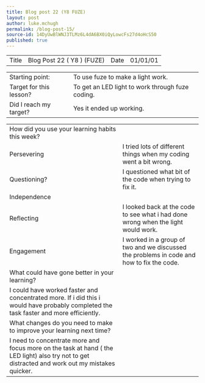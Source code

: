 ```yaml
---
title: Blog post 22 (Y8 FUZE)
layout: post
author: luke.mchugh
permalink: /blog-post-15/
source-id: 14DyUwBlWNJ3TLMz6L4dA6BX0iQyLowcFs27d4oHcS50
published: true
---
```

<table>
  <tr>
    <td>Title</td>
    <td>Blog Post 22 ( Y8 )
(FUZE)</td>
    <td>Date</td>
    <td>01/01/01</td>
  </tr>
</table>


<table>
  <tr>
    <td>Starting point:</td>
    <td>To use fuze to make a light work.</td>
  </tr>
  <tr>
    <td>Target for this lesson?</td>
    <td>To get an LED light to work through fuze coding.</td>
  </tr>
  <tr>
    <td>Did I reach my target? </td>
    <td>Yes it ended up working.</td>
  </tr>
</table>


<table>
  <tr>
    <td>How did you use your learning habits this week?</td>
    <td></td>
  </tr>
  <tr>
    <td>Persevering</td>
    <td>I tried lots of different things when my coding went a bit wrong. </td>
  </tr>
  <tr>
    <td>Questioning?</td>
    <td>I questioned what bit of the code when trying to fix it.</td>
  </tr>
  <tr>
    <td>Independence</td>
    <td></td>
  </tr>
  <tr>
    <td>Reflecting</td>
    <td>I looked back at the code to see what i had done wrong when the light would work.</td>
  </tr>
  <tr>
    <td>Engagement</td>
    <td>I worked in a group of two and we discussed the problems in code and how to fix the code.</td>
  </tr>
  <tr>
    <td>What could have gone better in your learning?</td>
    <td></td>
  </tr>
  <tr>
    <td>I could have worked faster and concentrated more. If i did this i would have probably completed the task faster and more efficiently.
</td>
    <td></td>
  </tr>
  <tr>
    <td>What changes do you need to make to improve your learning next time?</td>
    <td></td>
  </tr>
  <tr>
    <td>I need to concentrate more and focus more on the task at hand ( the LED light) also try not to get distracted and work out my mistakes quicker.</td>
    <td></td>
  </tr>
</table>


